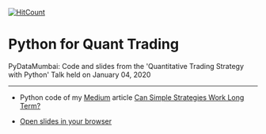 [![HitCount](http://hits.dwyl.com/kannansingaravelu/PyDataMumbai.svg)](http://hits.dwyl.com/kannansingaravelu/PyDataMumbai)
# Python for Quant Trading
PyDataMumbai: Code and slides from the 'Quantitative Trading Strategy with Python' Talk held on January 04, 2020

---

* Python code of my [Medium](https://medium.com/@kannansi) article 
[Can Simple Strategies Work Long Term?](https://medium.com/@kannansi/can-simple-trend-strategies-work-long-term-9186a8f14948)

* [Open slides in your browser](https://rawcdn.githack.com/kannansingaravelu/PyDataMumbai/bfe664bc1b3f781dfc4934c0a11d1c70dabb273f/slides.html#/)
